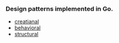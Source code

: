 ### Design patterns implemented in Go.

* [creatianal](<./creational/creational.md>)</br>
* [behavioral](<./behavioral/behavioral.md>)</br>
* [structural](<./structural/structural.md>)</br>
